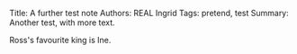 Title: A further test note
Authors: REAL Ingrid
Tags: pretend, test
Summary: Another test, with more text.

Ross's favourite king is Ine.

